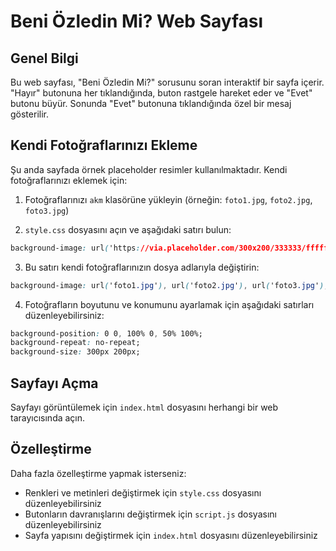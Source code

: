 # Beni Özledin Mi? Web Sayfası

## Genel Bilgi

Bu web sayfası, "Beni Özledin Mi?" sorusunu soran interaktif bir sayfa içerir. "Hayır" butonuna her tıklandığında, buton rastgele hareket eder ve "Evet" butonu büyür. Sonunda "Evet" butonuna tıklandığında özel bir mesaj gösterilir.

## Kendi Fotoğraflarınızı Ekleme

Şu anda sayfada örnek placeholder resimler kullanılmaktadır. Kendi fotoğraflarınızı eklemek için:

1. Fotoğraflarınızı `akm` klasörüne yükleyin (örneğin: `foto1.jpg`, `foto2.jpg`, `foto3.jpg`)

2. `style.css` dosyasını açın ve aşağıdaki satırı bulun:

```css
background-image: url('https://via.placeholder.com/300x200/333333/ffffff?text=Eski+Foto+1'), url('https://via.placeholder.com/300x200/333333/ffffff?text=Eski+Foto+2'), url('https://via.placeholder.com/300x200/333333/ffffff?text=Eski+Foto+3');
```

3. Bu satırı kendi fotoğraflarınızın dosya adlarıyla değiştirin:

```css
background-image: url('foto1.jpg'), url('foto2.jpg'), url('foto3.jpg');
```

4. Fotoğrafların boyutunu ve konumunu ayarlamak için aşağıdaki satırları düzenleyebilirsiniz:

```css
background-position: 0 0, 100% 0, 50% 100%;
background-repeat: no-repeat;
background-size: 300px 200px;
```

## Sayfayı Açma

Sayfayı görüntülemek için `index.html` dosyasını herhangi bir web tarayıcısında açın.

## Özelleştirme

Daha fazla özelleştirme yapmak isterseniz:

- Renkleri ve metinleri değiştirmek için `style.css` dosyasını düzenleyebilirsiniz
- Butonların davranışlarını değiştirmek için `script.js` dosyasını düzenleyebilirsiniz
- Sayfa yapısını değiştirmek için `index.html` dosyasını düzenleyebilirsiniz